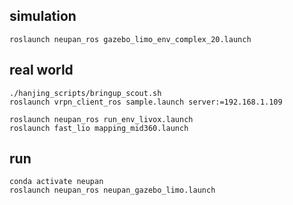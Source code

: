 ## simulation
```
roslaunch neupan_ros gazebo_limo_env_complex_20.launch
```

## real world
```
./hanjing_scripts/bringup_scout.sh
roslaunch vrpn_client_ros sample.launch server:=192.168.1.109
```
```
roslaunch neupan_ros run_env_livox.launch
roslaunch fast_lio mapping_mid360.launch
```
## run
```
conda activate neupan
roslaunch neupan_ros neupan_gazebo_limo.launch
```